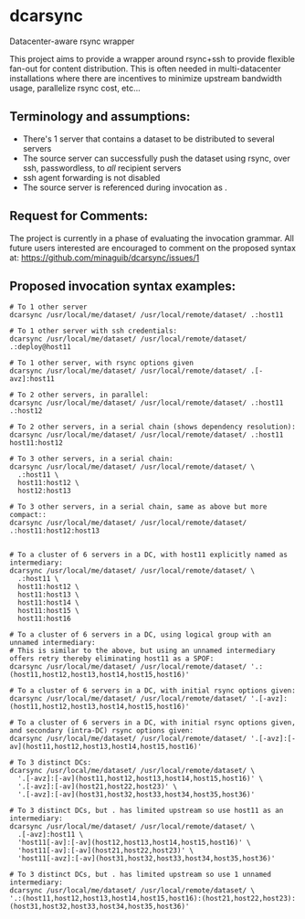 dcarsync
========

Datacenter-aware rsync wrapper

This project aims to provide a wrapper around rsync+ssh to provide flexible fan-out for content distribution.  This is often needed in multi-datacenter installations where there are incentives to minimize upstream bandwidth usage, parallelize rsync cost, etc...

Terminology and assumptions:
----------------------------
* There's 1 server that contains a dataset to be distributed to several servers
* The source server can successfully push the dataset using rsync, over ssh, passwordless, to *all* recipient servers
* ssh agent forwarding is not disabled
* The source server is referenced during invocation as .

Request for Comments:
---------------------
The project is currently in a phase of evaluating the invocation grammar.   All future users interested are encouraged to comment on the proposed syntax at:
https://github.com/minaguib/dcarsync/issues/1

Proposed invocation syntax examples:
------------------------------------

    # To 1 other server
    dcarsync /usr/local/me/dataset/ /usr/local/remote/dataset/ .:host11

    # To 1 other server with ssh credentials:
    dcarsync /usr/local/me/dataset/ /usr/local/remote/dataset/ .:deploy@host11

    # To 1 other server, with rsync options given
    dcarsync /usr/local/me/dataset/ /usr/local/remote/dataset/ .[-avz]:host11

    # To 2 other servers, in parallel:
    dcarsync /usr/local/me/dataset/ /usr/local/remote/dataset/ .:host11 .:host12

    # To 2 other servers, in a serial chain (shows dependency resolution):
    dcarsync /usr/local/me/dataset/ /usr/local/remote/dataset/ .:host11 host11:host12

    # To 3 other servers, in a serial chain:
    dcarsync /usr/local/me/dataset/ /usr/local/remote/dataset/ \
      .:host11 \
      host11:host12 \
      host12:host13

    # To 3 other servers, in a serial chain, same as above but more compact::
    dcarsync /usr/local/me/dataset/ /usr/local/remote/dataset/ .:host11:host12:host13


    # To a cluster of 6 servers in a DC, with host11 explicitly named as intermediary:
    dcarsync /usr/local/me/dataset/ /usr/local/remote/dataset/ \
      .:host11 \
      host11:host12 \
      host11:host13 \
      host11:host14 \
      host11:host15 \
      host11:host16

    # To a cluster of 6 servers in a DC, using logical group with an unnamed intermediary:
    # This is similar to the above, but using an unnamed intermediary offers retry thereby eliminating host11 as a SPOF:
    dcarsync /usr/local/me/dataset/ /usr/local/remote/dataset/ '.:(host11,host12,host13,host14,host15,host16)'

    # To a cluster of 6 servers in a DC, with initial rsync options given:
    dcarsync /usr/local/me/dataset/ /usr/local/remote/dataset/ '.[-avz]:(host11,host12,host13,host14,host15,host16)'

    # To a cluster of 6 servers in a DC, with initial rsync options given, and secondary (intra-DC) rsync options given:
    dcarsync /usr/local/me/dataset/ /usr/local/remote/dataset/ '.[-avz]:[-av](host11,host12,host13,host14,host15,host16)'

    # To 3 distinct DCs:
    dcarsync /usr/local/me/dataset/ /usr/local/remote/dataset/ \
      '.[-avz]:[-av](host11,host12,host13,host14,host15,host16)' \
      '.[-avz]:[-av](host21,host22,host23)' \
      '.[-avz]:[-av](host31,host32,host33,host34,host35,host36)'

    # To 3 distinct DCs, but . has limited upstream so use host11 as an intermediary:
    dcarsync /usr/local/me/dataset/ /usr/local/remote/dataset/ \
      .[-avz]:host11 \
      'host11[-av]:[-av](host12,host13,host14,host15,host16)' \
      'host11[-av]:[-av](host21,host22,host23)' \
      'host11[-avz]:[-av](host31,host32,host33,host34,host35,host36)'

    # To 3 distinct DCs, but . has limited upstream so use 1 unnamed intermediary:
    dcarsync /usr/local/me/dataset/ /usr/local/remote/dataset/ \
    '.:(host11,host12,host13,host14,host15,host16):(host21,host22,host23):(host31,host32,host33,host34,host35,host36)'


